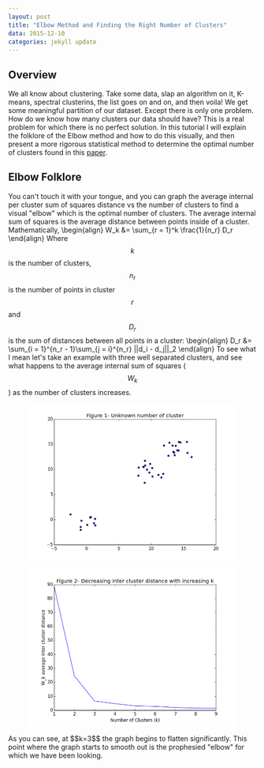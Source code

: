 ```yaml
---
layout: post
title: "Elbow Method and Finding the Right Number of Clusters"
data: 2015-12-10
categories: jekyll update
---
```


<head>
  <script type="text/javascript"
          src="http://cdn.mathjax.org/mathjax/latest/MathJax.js?config=TeX-AMS-MML_HTMLorMML">
  </script>
</head>

## **Overview**
  We all know about clustering. Take some data, slap an algorithm on it, K-means, spectral clusterins,
  the list goes on and on, and then voila!  We get some meaningful partition of our dataset.
  Except there is only one problem.  How do we know how many clusters our data should have?
  This is a real problem for which there is no perfect solution.  In this tutorial I will explain
  the folklore of the Elbow method and how to do this visually, and then present a more
  rigorous statistical method to determine the optimal number of clusters found in this 
  <a target = "_blank" href = "http://web.stanford.edu/~hastie/Papers/gap.pdf">paper</a>.
  
## **Elbow Folklore**
  You can't touch it with your tongue, and you can graph the average internal
  per cluster sum of squares distance vs the number of clusters to find a visual "elbow" 
  which is the optimal number of clusters.  The average internal sum of squares is the average
  distance between points inside of a cluster.  Mathematically, 
  \begin{align}
  W_k &= \sum_{r = 1}^k \frac{1}{n_r} D_r
  \end{align}
  Where $$k$$ is the number of clusters, $$n_r$$ is the number of points in cluster $$r$$
  and $$D_r$$ is the sum of distances between all points in a cluster:
  \begin{align}
  D_r &= \sum_{i = 1}^{n_r - 1}\sum_{j = i}^{n_r} ||d_i - d_j||_2
  \end{align}
  To see what I mean let's take an example with 
  three well separated clusters, and see what happens to the average internal sum of squares
  ($$W_k$$) as the number of clusters increases.
  
  <figure class="half">
	<img src="/assets/elbow/clusters.png">
  </figure>
  <figure class="half">
	<img src="/assets/elbow/elbow.png">
  </figure>
  As you can see, at $$k=3$$ the graph begins to flatten significantly.  This point where the
  graph starts to smooth out is the prophesied "elbow" for which we have been looking.
  

